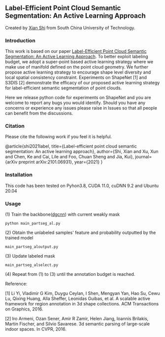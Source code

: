 ## Label-Efficient Point Cloud Semantic Segmentation: An Active Learning Approach
Created by <a href="https://github.com/SBXGary" target="_blank">Xian Shi</a> from South China University of Technology.

### Introduction
This work is based on our paper <a href="https://arxiv.org/abs/2101.06931">Label-Efficient Point Cloud Semantic Segmentation: An Active Learning Approach</a>. To better exploit labeling budget, we adopt a super-point based active learning strategy where we make use of manifold defined on the point cloud geometry. We further propose active learning strategy to encourage shape level diversity and local spatial consistency constraint. Experiments on ShapeNet [1] and S3DIS [2] demonstrate the efficacy of our proposed active learning strategy for label-efficient semantic segmentation of point clouds. 


Here we release python code for experiments on ShapeNet and you are welcome to report any bugs you would identify. Should you have any concerns or experience any issues please raise in Issues so that all people can benefit from the discussions.

### Citation
Please cite the following work if you feel it is helpful.

@article{shi2021label,
  title={Label-efficient point cloud semantic segmentation: An active learning approach},
  author={Shi, Xian and Xu, Xun and Chen, Ke and Cai, Lile and Foo, Chuan Sheng and Jia, Kui},
  journal={arXiv preprint arXiv:2101.06931},
  year={2021}
}

### Installation
This code has been tested on Pyhon3.8, CUDA 11.0, cuDNN 9.2 and Ubuntu 20.04

### Usage
(1) Train the backbone(<a href="https://github.com/muhanzhang/pytorch_DGCNN">dgcnn</a>) with current weakly mask

	python main_partseg_al.py
	
(2) Obtain the unlabeled samples' feature and probability outputted by the trained model

	main_partseg_aloutput.py

(3) Update labeled mask 

	main_partseg_alselect.py

(4) Repeat from (1) to (3) until the annotation budget is reached.

Reference:

[1] Li Yi, Vladimir G Kim, Duygu Ceylan, I Shen, Mengyan Yan, Hao Su, Cewu Lu, Qixing Huang, Alla Sheffer, Leonidas Guibas, et al. A scalable active framework for region annotation in 3d shape collections. ACM Transactions on Graphics, 2016.

[2] Iro Armeni, Ozan Sener, Amir R Zamir, Helen Jiang, Ioannis Brilakis, Martin Fischer, and Silvio Savarese. 3d semantic parsing of large-scale indoor spaces. In CVPR, 2016.
